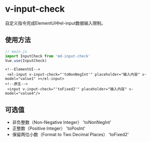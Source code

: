 # v-input-check
自定义指令完成ElementUI中el-input数据输入限制。

## 使用方法
```js
// main.js
import InputCheck from 'md-input-check' 
Vue.use(InputCheck)
```
```vue
<!--ElementUI-->
 <el-input v-input-check="'toNonNegInt'" placeholder="输入内容" v-model="value1" ></el-input>
<!--原生-->
 <input v-input-check="'toFixed2'" placeholder="输入内容" v-model="value4"/>
```

## 可选值

- 非负整数（Non-Negative Integer） 'toNonNegInt'
- 正整数（Positive Integer） 'toPosInt'
- 保留两位小数（Format to Two Decimal Places） 'toFixed2'